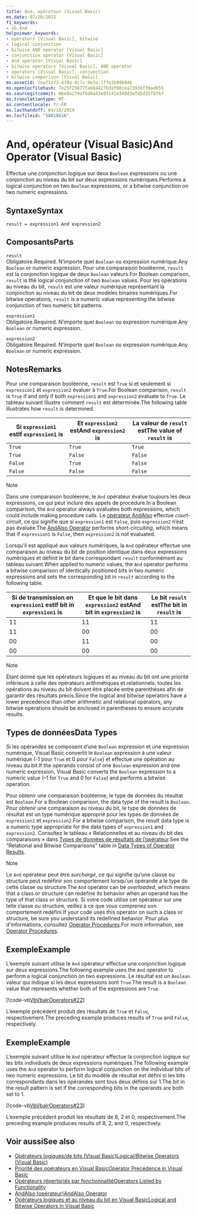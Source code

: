 ```yaml
---
title: And, opérateur (Visual Basic)
ms.date: 07/20/2015
f1_keywords:
- vb.And
helpviewer_keywords:
- operators [Visual Basic], bitwise
- logical conjunction
- bitwise AND operator [Visual Basic]
- conjunction operator [Visual Basic]
- And operator [Visual Basic]
- bitwise operators [Visual Basic], AND operator
- operators [Visual Basic], conjunction
- bitwise comparison [Visual Basic]
ms.assetid: 2ea711f3-439a-4c7c-9e3a-1ffe3b0d6046
ms.openlocfilehash: 7e25f25677fa684427bdaf00cea73916ffbad655
ms.sourcegitcommit: 0be8a279af6d8a43e03141e349d3efd5d35f8767
ms.translationtype: MT
ms.contentlocale: fr-FR
ms.lasthandoff: 04/18/2019
ms.locfileid: "58818616"
---
```

# <a name="and-operator-visual-basic"></a><span data-ttu-id="c6d3b-102">And, opérateur (Visual Basic)</span><span class="sxs-lookup"><span data-stu-id="c6d3b-102">And Operator (Visual Basic)</span></span>
<span data-ttu-id="c6d3b-103">Effectue une conjonction logique sur deux `Boolean` expressions ou une conjonction au niveau du bit sur deux expressions numériques.</span><span class="sxs-lookup"><span data-stu-id="c6d3b-103">Performs a logical conjunction on two `Boolean` expressions, or a bitwise conjunction on two numeric expressions.</span></span>  
  
## <a name="syntax"></a><span data-ttu-id="c6d3b-104">Syntaxe</span><span class="sxs-lookup"><span data-stu-id="c6d3b-104">Syntax</span></span>  
  
```  
result = expression1 And expression2  
```  
  
## <a name="parts"></a><span data-ttu-id="c6d3b-105">Composants</span><span class="sxs-lookup"><span data-stu-id="c6d3b-105">Parts</span></span>  
 `result`  
 <span data-ttu-id="c6d3b-106">Obligatoire.</span><span class="sxs-lookup"><span data-stu-id="c6d3b-106">Required.</span></span> <span data-ttu-id="c6d3b-107">N’importe quel `Boolean` ou expression numérique.</span><span class="sxs-lookup"><span data-stu-id="c6d3b-107">Any `Boolean` or numeric expression.</span></span> <span data-ttu-id="c6d3b-108">Pour une comparaison booléenne, `result` est la conjonction logique de deux `Boolean` valeurs.</span><span class="sxs-lookup"><span data-stu-id="c6d3b-108">For Boolean comparison, `result` is the logical conjunction of two `Boolean` values.</span></span> <span data-ttu-id="c6d3b-109">Pour les opérations au niveau du bit, `result` est une valeur numérique représentant la conjonction au niveau du bit de deux modèles binaires numériques.</span><span class="sxs-lookup"><span data-stu-id="c6d3b-109">For bitwise operations, `result` is a numeric value representing the bitwise conjunction of two numeric bit patterns.</span></span>  
  
 `expression1`  
 <span data-ttu-id="c6d3b-110">Obligatoire.</span><span class="sxs-lookup"><span data-stu-id="c6d3b-110">Required.</span></span> <span data-ttu-id="c6d3b-111">N’importe quel `Boolean` ou expression numérique.</span><span class="sxs-lookup"><span data-stu-id="c6d3b-111">Any `Boolean` or numeric expression.</span></span>  
  
 `expression2`  
 <span data-ttu-id="c6d3b-112">Obligatoire.</span><span class="sxs-lookup"><span data-stu-id="c6d3b-112">Required.</span></span> <span data-ttu-id="c6d3b-113">N’importe quel `Boolean` ou expression numérique.</span><span class="sxs-lookup"><span data-stu-id="c6d3b-113">Any `Boolean` or numeric expression.</span></span>  
  
## <a name="remarks"></a><span data-ttu-id="c6d3b-114">Notes</span><span class="sxs-lookup"><span data-stu-id="c6d3b-114">Remarks</span></span>  
 <span data-ttu-id="c6d3b-115">Pour une comparaison booléenne, `result` est `True` si et seulement si `expression1` et `expression2` évaluer à `True`.</span><span class="sxs-lookup"><span data-stu-id="c6d3b-115">For Boolean comparison, `result` is `True` if and only if both `expression1` and `expression2` evaluate to `True`.</span></span> <span data-ttu-id="c6d3b-116">Le tableau suivant illustre comment `result` est déterminée.</span><span class="sxs-lookup"><span data-stu-id="c6d3b-116">The following table illustrates how `result` is determined.</span></span>  
  
|<span data-ttu-id="c6d3b-117">Si `expression1` est</span><span class="sxs-lookup"><span data-stu-id="c6d3b-117">If `expression1` is</span></span>|<span data-ttu-id="c6d3b-118">Et `expression2` est</span><span class="sxs-lookup"><span data-stu-id="c6d3b-118">And `expression2` is</span></span>|<span data-ttu-id="c6d3b-119">La valeur de `result` est</span><span class="sxs-lookup"><span data-stu-id="c6d3b-119">The value of `result` is</span></span>|  
|-------------------------|--------------------------|------------------------------|  
|`True`|`True`|`True`|  
|`True`|`False`|`False`|  
|`False`|`True`|`False`|  
|`False`|`False`|`False`|  
  
> [!NOTE]
>  <span data-ttu-id="c6d3b-120">Dans une comparaison booléenne, le `And` opérateur évalue toujours les deux expressions, ce qui peut inclure des appels de procédure.</span><span class="sxs-lookup"><span data-stu-id="c6d3b-120">In a Boolean comparison, the `And` operator always evaluates both expressions, which could include making procedure calls.</span></span> <span data-ttu-id="c6d3b-121">Le [opérateur AndAlso](../../../visual-basic/language-reference/operators/andalso-operator.md) effectue *court-circuit*, ce qui signifie que si `expression1` est `False`, puis `expression2` n’est pas évaluée.</span><span class="sxs-lookup"><span data-stu-id="c6d3b-121">The [AndAlso Operator](../../../visual-basic/language-reference/operators/andalso-operator.md) performs *short-circuiting*, which means that if `expression1` is `False`, then `expression2` is not evaluated.</span></span>  
  
 <span data-ttu-id="c6d3b-122">Lorsqu’il est appliqué aux valeurs numériques, la `And` opérateur effectue une comparaison au niveau du bit de position identique dans deux expressions numériques et définit le bit dans correspondant `result` conformément au tableau suivant.</span><span class="sxs-lookup"><span data-stu-id="c6d3b-122">When applied to numeric values, the `And` operator performs a bitwise comparison of identically positioned bits in two numeric expressions and sets the corresponding bit in `result` according to the following table.</span></span>  
  
|<span data-ttu-id="c6d3b-123">Si de transmission en `expression1` est</span><span class="sxs-lookup"><span data-stu-id="c6d3b-123">If bit in `expression1` is</span></span>|<span data-ttu-id="c6d3b-124">Et que le bit dans `expression2` est</span><span class="sxs-lookup"><span data-stu-id="c6d3b-124">And bit in `expression2` is</span></span>|<span data-ttu-id="c6d3b-125">Le bit `result` est</span><span class="sxs-lookup"><span data-stu-id="c6d3b-125">The bit in `result` is</span></span>|  
|--------------------------------|---------------------------------|----------------------------|  
|<span data-ttu-id="c6d3b-126">1</span><span class="sxs-lookup"><span data-stu-id="c6d3b-126">1</span></span>|<span data-ttu-id="c6d3b-127">1</span><span class="sxs-lookup"><span data-stu-id="c6d3b-127">1</span></span>|<span data-ttu-id="c6d3b-128">1</span><span class="sxs-lookup"><span data-stu-id="c6d3b-128">1</span></span>|  
|<span data-ttu-id="c6d3b-129">1</span><span class="sxs-lookup"><span data-stu-id="c6d3b-129">1</span></span>|<span data-ttu-id="c6d3b-130">0</span><span class="sxs-lookup"><span data-stu-id="c6d3b-130">0</span></span>|<span data-ttu-id="c6d3b-131">0</span><span class="sxs-lookup"><span data-stu-id="c6d3b-131">0</span></span>|  
|<span data-ttu-id="c6d3b-132">0</span><span class="sxs-lookup"><span data-stu-id="c6d3b-132">0</span></span>|<span data-ttu-id="c6d3b-133">1</span><span class="sxs-lookup"><span data-stu-id="c6d3b-133">1</span></span>|<span data-ttu-id="c6d3b-134">0</span><span class="sxs-lookup"><span data-stu-id="c6d3b-134">0</span></span>|  
|<span data-ttu-id="c6d3b-135">0</span><span class="sxs-lookup"><span data-stu-id="c6d3b-135">0</span></span>|<span data-ttu-id="c6d3b-136">0</span><span class="sxs-lookup"><span data-stu-id="c6d3b-136">0</span></span>|<span data-ttu-id="c6d3b-137">0</span><span class="sxs-lookup"><span data-stu-id="c6d3b-137">0</span></span>|  
  
> [!NOTE]
>  <span data-ttu-id="c6d3b-138">Étant donné que les opérateurs logiques et au niveau du bit ont une priorité inférieure à celle des opérateurs arithmétiques et relationnels, toutes les opérations au niveau du bit doivent être placée entre parenthèses afin de garantir des résultats précis.</span><span class="sxs-lookup"><span data-stu-id="c6d3b-138">Since the logical and bitwise operators have a lower precedence than other arithmetic and relational operators, any bitwise operations should be enclosed in parentheses to ensure accurate results.</span></span>  
  
## <a name="data-types"></a><span data-ttu-id="c6d3b-139">Types de données</span><span class="sxs-lookup"><span data-stu-id="c6d3b-139">Data Types</span></span>  
 <span data-ttu-id="c6d3b-140">Si les opérandes se composent d’une `Boolean` expression et une expression numérique, Visual Basic convertit le `Boolean` expression à une valeur numérique (-1 pour `True` et 0 pour `False`) et effectue une opération au niveau du bit.</span><span class="sxs-lookup"><span data-stu-id="c6d3b-140">If the operands consist of one `Boolean` expression and one numeric expression, Visual Basic converts the `Boolean` expression to a numeric value (–1 for `True` and 0 for `False`) and performs a bitwise operation.</span></span>  
  
 <span data-ttu-id="c6d3b-141">Pour obtenir une comparaison booléenne, le type de données du résultat est `Boolean`.</span><span class="sxs-lookup"><span data-stu-id="c6d3b-141">For a Boolean comparison, the data type of the result is `Boolean`.</span></span> <span data-ttu-id="c6d3b-142">Pour obtenir une comparaison au niveau du bit, le type de données de résultat est un type numérique approprié pour les types de données de `expression1` et `expression2`.</span><span class="sxs-lookup"><span data-stu-id="c6d3b-142">For a bitwise comparison, the result data type is a numeric type appropriate for the data types of `expression1` and `expression2`.</span></span> <span data-ttu-id="c6d3b-143">Consultez le tableau « Relationnelles et au niveau du bit des comparaisons » dans [Types de données de résultats de l’opérateur](../../../visual-basic/language-reference/operators/data-types-of-operator-results.md).</span><span class="sxs-lookup"><span data-stu-id="c6d3b-143">See the "Relational and Bitwise Comparisons" table in [Data Types of Operator Results](../../../visual-basic/language-reference/operators/data-types-of-operator-results.md).</span></span>  
  
> [!NOTE]
>  <span data-ttu-id="c6d3b-144">Le `And` opérateur peut être *surchargé*, ce qui signifie qu’une classe ou structure peut redéfinir son comportement lorsqu’un opérande a le type de cette classe ou structure.</span><span class="sxs-lookup"><span data-stu-id="c6d3b-144">The `And` operator can be *overloaded*, which means that a class or structure can redefine its behavior when an operand has the type of that class or structure.</span></span> <span data-ttu-id="c6d3b-145">Si votre code utilise cet opérateur sur une telle classe ou structure, veillez à ce que vous comprenez son comportement redéfini.</span><span class="sxs-lookup"><span data-stu-id="c6d3b-145">If your code uses this operator on such a class or structure, be sure you understand its redefined behavior.</span></span> <span data-ttu-id="c6d3b-146">Pour plus d'informations, consultez [Operator Procedures](../../../visual-basic/programming-guide/language-features/procedures/operator-procedures.md).</span><span class="sxs-lookup"><span data-stu-id="c6d3b-146">For more information, see [Operator Procedures](../../../visual-basic/programming-guide/language-features/procedures/operator-procedures.md).</span></span>  
  
## <a name="example"></a><span data-ttu-id="c6d3b-147">Exemple</span><span class="sxs-lookup"><span data-stu-id="c6d3b-147">Example</span></span>  
 <span data-ttu-id="c6d3b-148">L’exemple suivant utilise le `And` opérateur effectue une conjonction logique sur deux expressions.</span><span class="sxs-lookup"><span data-stu-id="c6d3b-148">The following example uses the `And` operator to perform a logical conjunction on two expressions.</span></span> <span data-ttu-id="c6d3b-149">Le résultat est un `Boolean` valeur qui indique si les deux expressions sont `True`.</span><span class="sxs-lookup"><span data-stu-id="c6d3b-149">The result is a `Boolean` value that represents whether both of the expressions are `True`.</span></span>  
  
 [!code-vb[VbVbalrOperators#22](~/samples/snippets/visualbasic/VS_Snippets_VBCSharp/VbVbalrOperators/VB/Class1.vb#22)]  
  
 <span data-ttu-id="c6d3b-150">L’exemple précédent produit des résultats de `True` et `False`, respectivement.</span><span class="sxs-lookup"><span data-stu-id="c6d3b-150">The preceding example produces results of `True` and `False`, respectively.</span></span>  
  
## <a name="example"></a><span data-ttu-id="c6d3b-151">Exemple</span><span class="sxs-lookup"><span data-stu-id="c6d3b-151">Example</span></span>  
 <span data-ttu-id="c6d3b-152">L’exemple suivant utilise le `And` opérateur effectue la conjonction logique sur les bits individuels de deux expressions numériques.</span><span class="sxs-lookup"><span data-stu-id="c6d3b-152">The following example uses the `And` operator to perform logical conjunction on the individual bits of two numeric expressions.</span></span> <span data-ttu-id="c6d3b-153">Le bit du modèle de résultat est défini si les bits correspondants dans les opérandes sont tous deux définis sur 1.</span><span class="sxs-lookup"><span data-stu-id="c6d3b-153">The bit in the result pattern is set if the corresponding bits in the operands are both set to 1.</span></span>  
  
 [!code-vb[VbVbalrOperators#23](~/samples/snippets/visualbasic/VS_Snippets_VBCSharp/VbVbalrOperators/VB/Class1.vb#23)]  
  
 <span data-ttu-id="c6d3b-154">L’exemple précédent produit les résultats de 8, 2 et 0, respectivement.</span><span class="sxs-lookup"><span data-stu-id="c6d3b-154">The preceding example produces results of 8, 2, and 0, respectively.</span></span>  
  
## <a name="see-also"></a><span data-ttu-id="c6d3b-155">Voir aussi</span><span class="sxs-lookup"><span data-stu-id="c6d3b-155">See also</span></span>

- [<span data-ttu-id="c6d3b-156">Opérateurs logiques/de bits (Visual Basic)</span><span class="sxs-lookup"><span data-stu-id="c6d3b-156">Logical/Bitwise Operators (Visual Basic)</span></span>](../../../visual-basic/language-reference/operators/logical-bitwise-operators.md)
- [<span data-ttu-id="c6d3b-157">Priorité des opérateurs en Visual Basic</span><span class="sxs-lookup"><span data-stu-id="c6d3b-157">Operator Precedence in Visual Basic</span></span>](../../../visual-basic/language-reference/operators/operator-precedence.md)
- [<span data-ttu-id="c6d3b-158">Opérateurs répertoriés par fonctionnalité</span><span class="sxs-lookup"><span data-stu-id="c6d3b-158">Operators Listed by Functionality</span></span>](../../../visual-basic/language-reference/operators/operators-listed-by-functionality.md)
- [<span data-ttu-id="c6d3b-159">AndAlso (opérateur)</span><span class="sxs-lookup"><span data-stu-id="c6d3b-159">AndAlso Operator</span></span>](../../../visual-basic/language-reference/operators/andalso-operator.md)
- [<span data-ttu-id="c6d3b-160">Opérateurs logiques et au niveau du bit en Visual Basic</span><span class="sxs-lookup"><span data-stu-id="c6d3b-160">Logical and Bitwise Operators in Visual Basic</span></span>](../../../visual-basic/programming-guide/language-features/operators-and-expressions/logical-and-bitwise-operators.md)
